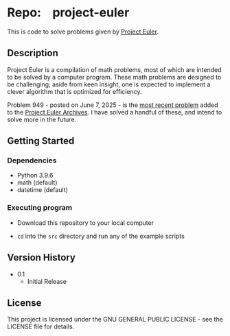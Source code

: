 # Repo:    project-euler

This is code to solve problems given by [Project Euler](https://projecteuler.net/).

## Description

Project Euler is a compilation of math problems, most of which are intended to be solved by a computer program. These math problems are designed to be challenging; aside from keen insight, one is expected to implement a clever algorithm that is optimized for efficiency. 

Problem 949 - posted on June 7, 2025 - is the [most recent problem](https://projecteuler.net/recent) added to the [Project Euler Archives](https://projecteuler.net/archives). I have solved a handful of these, and intend to solve more in the future.



## Getting Started

### Dependencies

* Python 3.9.6
* math (default)
* datetime (default)

### Executing program

* Download this repository to your local computer

* `cd` into the `src` directory and run any of the example scripts

## Version History

* 0.1
  * Initial Release

## License

This project is licensed under the GNU GENERAL PUBLIC LICENSE - see the LICENSE file for details.

